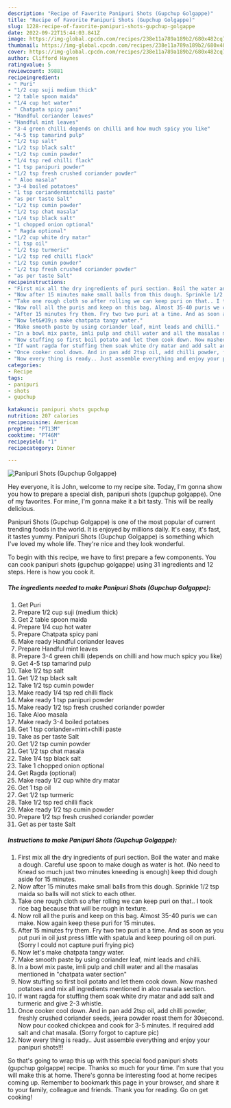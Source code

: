 ```yaml
---
description: "Recipe of Favorite Panipuri Shots (Gupchup Golgappe)"
title: "Recipe of Favorite Panipuri Shots (Gupchup Golgappe)"
slug: 1228-recipe-of-favorite-panipuri-shots-gupchup-golgappe
date: 2022-09-22T15:44:03.841Z
image: https://img-global.cpcdn.com/recipes/238e11a789a189b2/680x482cq70/panipuri-shots-gupchup-golgappe-recipe-main-photo.jpg
thumbnail: https://img-global.cpcdn.com/recipes/238e11a789a189b2/680x482cq70/panipuri-shots-gupchup-golgappe-recipe-main-photo.jpg
cover: https://img-global.cpcdn.com/recipes/238e11a789a189b2/680x482cq70/panipuri-shots-gupchup-golgappe-recipe-main-photo.jpg
author: Clifford Haynes
ratingvalue: 5
reviewcount: 39881
recipeingredient:
- " Puri"
- "1/2 cup suji medium thick"
- "2 table spoon maida"
- "1/4 cup hot water"
- " Chatpata spicy pani"
- "Handful coriander leaves"
- "Handful mint leaves"
- "3-4 green chilli depends on chilli and how much spicy you like"
- "4-5 tsp tamarind pulp"
- "1/2 tsp salt"
- "1/2 tsp black salt"
- "1/2 tsp cumin powder"
- "1/4 tsp red chilli flack"
- "1 tsp panipuri powder"
- "1/2 tsp fresh crushed coriander powder"
- " Aloo masala"
- "3-4 boiled potatoes"
- "1 tsp coriandermintchilli paste"
- "as per taste Salt"
- "1/2 tsp cumin powder"
- "1/2 tsp chat masala"
- "1/4 tsp black salt"
- "1 chopped onion optional"
- " Ragda optional"
- "1/2 cup white dry matar"
- "1 tsp oil"
- "1/2 tsp turmeric"
- "1/2 tsp red chilli flack"
- "1/2 tsp cumin powder"
- "1/2 tsp fresh crushed coriander powder"
- "as per taste Salt"
recipeinstructions:
- "First mix all the dry ingredients of puri section. Boil the water and make a dough. Careful use spoon to make dough as water is hot. (No need to Knead so much just two minutes kneeding is enough) keep thid dough aside for 15 minutes."
- "Now after 15 minutes make small balls from this dough. Sprinkle 1/2 tsp maida so balls will not stick to each other."
- "Take one rough cloth so after rolling we can keep puri on that.. I took rice bag because that will be rough in texture."
- "Now roll all the puris and keep on this bag. Almost 35-40 puris we can make. Now again keep these puri for 15 minutes."
- "After 15 minutes fry them. Fry two two puri at a time. And as soon as you put puri in oil just press little with spatula and keep pouring oil on puri. (Sorry I could not capture puri frying pic)"
- "Now let&#39;s make chatpata tangy water."
- "Make smooth paste by using coriander leaf, mint leads and chilli."
- "In a bowl mix paste, imli pulp and chill water and all the masalas mentioned in &#34;chatpata water section&#34;"
- "Now stuffing so first boil potato and let them cook down. Now mashed potatoes and mix all ingredients mentioned in aloo masala section."
- "If want ragda for stuffing them soak white dry matar and add salt and turmeric and give 2-3 whistle."
- "Once cooker cool down. And in pan add 2tsp oil, add chilli powder, freshly crushed coriander seeds, jeera powder roast them for 30second. Now pour cooked chickpea and cook for 3-5 minutes. If required add salt and chat masala. (Sorry forgot to capture pic)"
- "Now every thing is ready.. Just assemble everything and enjoy your panipuri shots!!!"
categories:
- Recipe
tags:
- panipuri
- shots
- gupchup

katakunci: panipuri shots gupchup 
nutrition: 207 calories
recipecuisine: American
preptime: "PT13M"
cooktime: "PT46M"
recipeyield: "1"
recipecategory: Dinner

---
```



![Panipuri Shots (Gupchup Golgappe)](https://img-global.cpcdn.com/recipes/238e11a789a189b2/680x482cq70/panipuri-shots-gupchup-golgappe-recipe-main-photo.jpg)

Hey everyone, it is John, welcome to my recipe site. Today, I'm gonna show you how to prepare a special dish, panipuri shots (gupchup golgappe). One of my favorites. For mine, I'm gonna make it a bit tasty. This will be really delicious.

Panipuri Shots (Gupchup Golgappe) is one of the most popular of current trending foods in the world. It is enjoyed by millions daily. It's easy, it's fast, it tastes yummy. Panipuri Shots (Gupchup Golgappe) is something which I've loved my whole life. They're nice and they look wonderful.




To begin with this recipe, we have to first prepare a few components. You can cook panipuri shots (gupchup golgappe) using 31 ingredients and 12 steps. Here is how you cook it.

<!--inarticleads1-->

##### The ingredients needed to make Panipuri Shots (Gupchup Golgappe):

1. Get  Puri
1. Prepare 1/2 cup suji (medium thick)
1. Get 2 table spoon maida
1. Prepare 1/4 cup hot water
1. Prepare  Chatpata spicy pani
1. Make ready Handful coriander leaves
1. Prepare Handful mint leaves
1. Prepare 3-4 green chilli (depends on chilli and how much spicy you like)
1. Get 4-5 tsp tamarind pulp
1. Take 1/2 tsp salt
1. Get 1/2 tsp black salt
1. Take 1/2 tsp cumin powder
1. Make ready 1/4 tsp red chilli flack
1. Make ready 1 tsp panipuri powder
1. Make ready 1/2 tsp fresh crushed coriander powder
1. Take  Aloo masala
1. Make ready 3-4 boiled potatoes
1. Get 1 tsp coriander+mint+chilli paste
1. Take as per taste Salt
1. Get 1/2 tsp cumin powder
1. Get 1/2 tsp chat masala
1. Take 1/4 tsp black salt
1. Take 1 chopped onion optional
1. Get  Ragda (optional)
1. Make ready 1/2 cup white dry matar
1. Get 1 tsp oil
1. Get 1/2 tsp turmeric
1. Take 1/2 tsp red chilli flack
1. Make ready 1/2 tsp cumin powder
1. Prepare 1/2 tsp fresh crushed coriander powder
1. Get as per taste Salt




<!--inarticleads2-->

##### Instructions to make Panipuri Shots (Gupchup Golgappe):

1. First mix all the dry ingredients of puri section. Boil the water and make a dough. Careful use spoon to make dough as water is hot. (No need to Knead so much just two minutes kneeding is enough) keep thid dough aside for 15 minutes.
1. Now after 15 minutes make small balls from this dough. Sprinkle 1/2 tsp maida so balls will not stick to each other.
1. Take one rough cloth so after rolling we can keep puri on that.. I took rice bag because that will be rough in texture.
1. Now roll all the puris and keep on this bag. Almost 35-40 puris we can make. Now again keep these puri for 15 minutes.
1. After 15 minutes fry them. Fry two two puri at a time. And as soon as you put puri in oil just press little with spatula and keep pouring oil on puri. (Sorry I could not capture puri frying pic)
1. Now let&#39;s make chatpata tangy water.
1. Make smooth paste by using coriander leaf, mint leads and chilli.
1. In a bowl mix paste, imli pulp and chill water and all the masalas mentioned in &#34;chatpata water section&#34;
1. Now stuffing so first boil potato and let them cook down. Now mashed potatoes and mix all ingredients mentioned in aloo masala section.
1. If want ragda for stuffing them soak white dry matar and add salt and turmeric and give 2-3 whistle.
1. Once cooker cool down. And in pan add 2tsp oil, add chilli powder, freshly crushed coriander seeds, jeera powder roast them for 30second. Now pour cooked chickpea and cook for 3-5 minutes. If required add salt and chat masala. (Sorry forgot to capture pic)
1. Now every thing is ready.. Just assemble everything and enjoy your panipuri shots!!!




So that's going to wrap this up with this special food panipuri shots (gupchup golgappe) recipe. Thanks so much for your time. I'm sure that you will make this at home. There's gonna be interesting food at home recipes coming up. Remember to bookmark this page in your browser, and share it to your family, colleague and friends. Thank you for reading. Go on get cooking!

